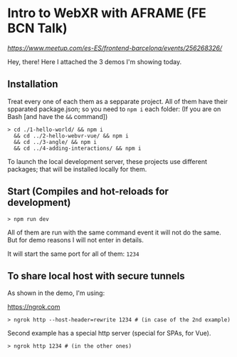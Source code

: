 # Intro to WebXR with AFRAME (FE BCN Talk)

_https://www.meetup.com/es-ES/frontend-barcelona/events/256268326/_

Hey, there! Here I attached the 3 demos I'm showing today.

## Installation

Treat every one of each them as a sepparate project. All of them have their spparated package.json; so you need to
`npm i` each folder: (If you are on Bash [and have the `&&` command])

```
> cd ./1-hello-world/ && npm i
  && cd ../2-hello-webvr-vue/ && npm i
  && cd ../3-angle/ && npm i
  && cd ../4-adding-interactions/ && npm i
```

To launch the local development server, these projects use different packages; that will be installed locally for them.

## Start (Compiles and hot-reloads for development)

```
> npm run dev
```

All of them are run with the same command event it will not do the same. But for demo reasons I will not enter
in details.

It will start the same port for all of them: `1234`

## To share local host with secure tunnels

As shown in the demo, I'm using:

https://ngrok.com

```
> ngrok http --host-header=rewrite 1234 # (in case of the 2nd example)
```

Second example has a special http server (special for SPAs, for Vue).

```
> ngrok http 1234 # (in the other ones)
```

